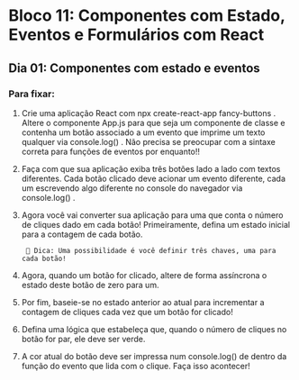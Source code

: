 # Bloco 11: Componentes com Estado, Eventos e Formulários com React
## Dia 01: Componentes com estado e eventos
### Para fixar:
1. Crie uma aplicação React com npx create-react-app fancy-buttons . Altere o componente App.js para que seja um componente de classe e contenha um botão associado a um evento que imprime um texto qualquer via console.log() . Não precisa se preocupar com a sintaxe correta para funções de eventos por enquanto!!
2. Faça com que sua aplicação exiba três botões lado a lado com textos diferentes. Cada botão clicado deve acionar um evento diferente, cada um escrevendo algo diferente no console do navegador via console.log() .
5. Agora você vai converter sua aplicação para uma que conta o número de cliques dado em cada botão! Primeiramente, defina um estado inicial para a contagem de cada botão.

        🦜 Dica: Uma possibilidade é você definir três chaves, uma para cada botão!

6. Agora, quando um botão for clicado, altere de forma assíncrona o estado deste botão de zero para um.
7. Por fim, baseie-se no estado anterior ao atual para incrementar a contagem de cliques cada vez que um botão for clicado!
8. Defina uma lógica que estabeleça que, quando o número de cliques no botão for par, ele deve ser verde.
9. A cor atual do botão deve ser impressa num console.log() de dentro da função do evento que lida com o clique. Faça isso acontecer!
